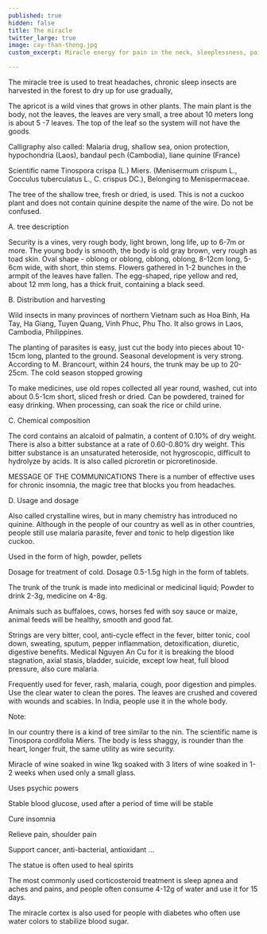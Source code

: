 ```yaml
---
published: true
hidden: false
title: The miracle
twitter_large: true
image: cay-than-thong.jpg
custom_excerpt: Miracle energy for pain in the neck, sleeplessness, painful joints pain.

---
```


The miracle tree is used to treat headaches, chronic sleep insects are harvested in the forest to dry up for use gradually,

The apricot is a wild vines that grows in other plants. The main plant is the body, not the leaves, the leaves are very small, a tree about 10 meters long is about 5 -7 leaves. The top of the leaf so the system will not have the goods.

Calligraphy also called: Malaria drug, shallow sea, onion protection, hypochondria (Laos), bandaul pech (Cambodia), liane quinine (France)

Scientific name Tinospora crispa (L.) Miers. (Menisermum crispum L., Cocculus tuberculatus L., C. crispus DC.), Belonging to Menispermaceae.

The tree of the shallow tree, fresh or dried, is used. This is not a cuckoo plant and does not contain quinine despite the name of the wire. Do not be confused.

A. tree description

Security is a vines, very rough body, light brown, long life, up to 6-7m or more. The young body is smooth, the body is old gray brown, very rough as toad skin. Oval shape - oblong or oblong, oblong, oblong, 8-12cm long, 5-6cm wide, with short, thin stems. Flowers gathered in 1-2 bunches in the armpit of the leaves have fallen. The egg-shaped, ripe yellow and red, about 12 mm long, has a thick fruit, containing a black seed.

B. Distribution and harvesting

Wild insects in many provinces of northern Vietnam such as Hoa Binh, Ha Tay, Ha Giang, Tuyen Quang, Vinh Phuc, Phu Tho. It also grows in Laos, Cambodia, Philippines.

The planting of parasites is easy, just cut the body into pieces about 10-15cm long, planted to the ground. Seasonal development is very strong. According to M. Brancourt, within 24 hours, the trunk may be up to 20-25cm. The cold season stopped growing

To make medicines, use old ropes collected all year round, washed, cut into about 0.5-1cm short, sliced ​​fresh or dried. Can be powdered, trained for easy drinking. When processing, can soak the rice or child urine.

C. Chemical composition

The cord contains an alcaloid of palmatin, a content of 0.10% of dry weight. There is also a bitter substance at a rate of 0.60-0.80% dry weight. This bitter substance is an unsaturated heteroside, not hygroscopic, difficult to hydrolyze by acids. It is also called picroretin or picroretinoside.

MESSAGE OF THE COMMUNICATIONS There is a number of effective uses for chronic insomnia, the magic tree that blocks you from headaches.

D. Usage and dosage

Also called crystalline wires, but in many chemistry has introduced no quinine. Although in the people of our country as well as in other countries, people still use malaria parasite, fever and tonic to help digestion like cuckoo.

Used in the form of high, powder, pellets

Dosage for treatment of cold. Dosage 0.5-1.5g high in the form of tablets.

The trunk of the trunk is made into medicinal or medicinal liquid; Powder to drink 2-3g, medicine on 4-8g.

Animals such as buffaloes, cows, horses fed with soy sauce or maize, animal feeds will be healthy, smooth and good fat.

Strings are very bitter, cool, anti-cycle effect in the fever, bitter tonic, cool down, sweating, sputum, pepper inflammation, detoxification, diuretic, digestive benefits. Medical Nguyen An Cu for it is breaking the blood stagnation, axial stasis, bladder, suicide, except low heat, full blood pressure, also cure malaria.

Frequently used for fever, rash, malaria, cough, poor digestion and pimples. Use the clear water to clean the pores. The leaves are crushed and covered with wounds and scabies. In India, people use it in the whole body.

Note:

In our country there is a kind of tree similar to the nin. The scientific name is Tinospora cordifolia Miers. The body is less shaggy, is rounder than the heart, longer fruit, the same utility as wire security.

Miracle of wine soaked in wine 1kg soaked with 3 liters of wine soaked in 1-2 weeks when used only a small glass.

Uses psychic powers

Stable blood glucose, used after a period of time will be stable

Cure insomnia

Relieve pain, shoulder pain

Support cancer, anti-bacterial, antioxidant ...

The statue is often used to heal spirits

The most commonly used corticosteroid treatment is sleep apnea and aches and pains, and people often consume 4-12g of water and use it for 15 days.

The miracle cortex is also used for people with diabetes who often use water colors to stabilize blood sugar.